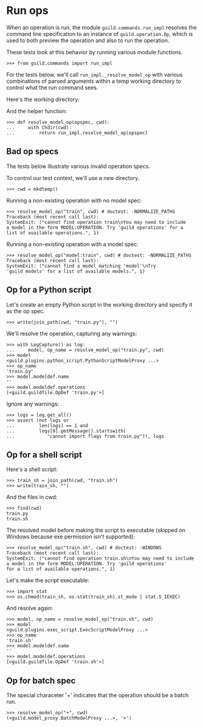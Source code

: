 # Run ops

When an operation is run, the module `guild.commands.run_impl`
resolves the command line specification to an instance of
`guild.operation.Op`, which is used to both preview the operation and
also to run the operation.

These tests look at this behavior by running various module functions.

    >>> from guild.commands import run_impl

For the tests below, we'll call `run_impl._resolve_model_op` with
various combinations of parsed arguments within a temp working
directory to control what the run command sees.

Here's the working directory:

And the helper function:

    >>> def resolve_model_op(opspec, cwd):
    ...     with Chdir(cwd):
    ...         return run_impl.resolve_model_op(opspec)

## Bad op specs

The tests below illustrate various invalid operation specs.

To control our test context, we'll use a new directory.

    >>> cwd = mkdtemp()

Running a non-existing operation with no model spec:

    >>> resolve_model_op("train", cwd) # doctest: -NORMALIZE_PATHS
    Traceback (most recent call last):
    SystemExit: ("cannot find operation train\nYou may need to include
    a model in the form MODEL:OPERATION. Try 'guild operations' for a
    list of available operations.", 1)

Running a non-existing operation with a model spec:

    >>> resolve_model_op("model:train", cwd) # doctest: -NORMALIZE_PATHS
    Traceback (most recent call last):
    SystemExit: ("cannot find a model matching 'model'\nTry
    'guild models' for a list of available models.", 1)

## Op for a Python script

Let's create an empty Python script in the working directory and
specify it as the op spec.

    >>> write(join_path(cwd, "train.py"), "")

We'll resolve the operation, capturing any warnings:

    >>> with LogCapture() as log:
    ...     model, op_name = resolve_model_op("train.py", cwd)
    >>> model
    <guild.plugins.python_script.PythonScriptModelProxy ...>
    >>> op_name
    'train.py'
    >>> model.modeldef.name
    ''
    >>> model.modeldef.operations
    [<guild.guildfile.OpDef 'train.py'>]

Ignore any warnings:

    >>> logs = log.get_all()
    >>> assert (not logs or
    ...         len(logs) == 1 and
    ...         logs[0].getMessage().startswith(
    ...            "cannot import flags from train.py")), logs

## Op for a shell script

Here's a shell script:

    >>> train_sh = join_path(cwd, "train.sh")
    >>> write(train_sh, "")

And the files in cwd:

    >>> find(cwd)
    train.py
    train.sh

The resolved model before making the script to executable (skipped on
Windows because exe permission isn't supported):

    >>> resolve_model_op("train.sh", cwd) # doctest: -WINDOWS
    Traceback (most recent call last):
    SystemExit: ("cannot find operation train.sh\nYou may need to include
    a model in the form MODEL:OPERATION. Try 'guild operations'
    for a list of available operations.", 1)

Let's make the script executable:

    >>> import stat
    >>> os.chmod(train_sh, os.stat(train_sh).st_mode | stat.S_IEXEC)

And resolve again:

    >>> model, op_name = resolve_model_op("train.sh", cwd)
    >>> model
    <guild.plugins.exec_script.ExecScriptModelProxy ...>
    >>> op_name
    'train.sh'
    >>> model.modeldef.name
    ''
    >>> model.modeldef.operations
    [<guild.guildfile.OpDef 'train.sh'>]

## Op for batch spec

The special characeter '+' indicates that the operation should be a
batch run.

    >>> resolve_model_op("+", cwd)
    (<guild.model_proxy.BatchModelProxy ...>, '+')
